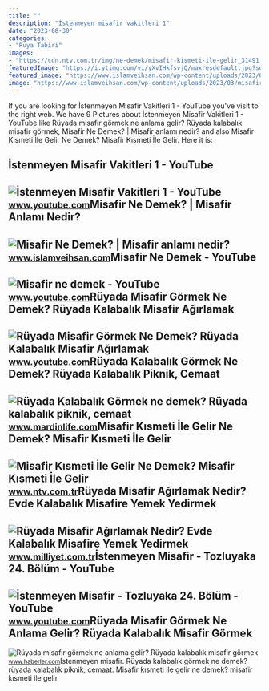 ```yaml
---
title: ""
description: "İstenmeyen misafir vakitleri 1"
date: "2023-08-30"
categories:
- "Ruya Tabiri"
images:
- "https://cdn.ntv.com.tr/img/ne-demek/misafir-kismeti-ile-gelir_31491.jpg"
featuredImage: "https://i.ytimg.com/vi/yXvIHkfsvjQ/maxresdefault.jpg?sqp=-oaymwEmCIAKENAF8quKqQMa8AEB-AH-CYAC0AWKAgwIABABGGUgZShlMA8=&amp;rs=AOn4CLD9sRHG2BEyLjt_2X2vMfoqtOn_dg"
featured_image: "https://www.islamveihsan.com/wp-content/uploads/2023/03/misafir-ne-demek-191021.jpg"
image: "https://www.islamveihsan.com/wp-content/uploads/2023/03/misafir-ne-demek-191021.jpg"
---
```


If you are looking for İstenmeyen Misafir Vakitleri 1 - YouTube you've visit to the right web. We have 9 Pictures about İstenmeyen Misafir Vakitleri 1 - YouTube like Rüyada misafir görmek ne anlama gelir? Rüyada kalabalık misafir görmek, Misafir Ne Demek? | Misafir anlamı nedir? and also Misafir Kısmeti İle Gelir Ne Demek? Misafir Kısmeti İle Gelir. Here it is:

İstenmeyen Misafir Vakitleri 1 - YouTube
----------------------------------------

 ![İstenmeyen Misafir Vakitleri 1 - YouTube](https://i.ytimg.com/vi/EVCIu-9Uooc/hq2.jpg) <small>www.youtube.com</small>Misafir Ne Demek? | Misafir Anlamı Nedir?
-----------------------------------------

 ![Misafir Ne Demek? | Misafir anlamı nedir?](https://www.islamveihsan.com/wp-content/uploads/2023/03/misafir-ne-demek-191021.jpg) <small>www.islamveihsan.com</small>Misafir Ne Demek - YouTube
--------------------------

 ![Misafir ne demek - YouTube](https://i.ytimg.com/vi/yXvIHkfsvjQ/maxresdefault.jpg?sqp=-oaymwEmCIAKENAF8quKqQMa8AEB-AH-CYAC0AWKAgwIABABGGUgZShlMA8=&rs=AOn4CLD9sRHG2BEyLjt_2X2vMfoqtOn_dg) <small>www.youtube.com</small>Rüyada Misafir Görmek Ne Demek? Rüyada Kalabalık Misafir Ağırlamak
------------------------------------------------------------------

 ![Rüyada Misafir Görmek Ne Demek? Rüyada Kalabalık Misafir Ağırlamak](https://i.ytimg.com/vi/NVCyKcKIHg8/maxresdefault.jpg) <small>www.youtube.com</small>Rüyada Kalabalık Görmek Ne Demek? Rüyada Kalabalık Piknik, Cemaat
-----------------------------------------------------------------

 ![Rüyada Kalabalık Görmek ne demek? Rüyada kalabalık piknik, cemaat](https://www.mardinlife.com/uploads/2021/06/ruyada-kalabalik-gormek-ne-demek--kalabalik-misafir-dugun-piknik-cemaat-gormek-ne-anlama-gelir-60304.png) <small>www.mardinlife.com</small>Misafir Kısmeti İle Gelir Ne Demek? Misafir Kısmeti İle Gelir
-------------------------------------------------------------

 ![Misafir Kısmeti İle Gelir Ne Demek? Misafir Kısmeti İle Gelir](https://cdn.ntv.com.tr/img/ne-demek/misafir-kismeti-ile-gelir_31491.jpg) <small>www.ntv.com.tr</small>Rüyada Misafir Ağırlamak Nedir? Evde Kalabalık Misafire Yemek Yedirmek
----------------------------------------------------------------------

 ![Rüyada Misafir Ağırlamak Nedir? Evde Kalabalık Misafire Yemek Yedirmek](https://image.milimaj.com/i/milliyet/75/0x410/5fad0f8d554281186c795d0f.jpg) <small>www.milliyet.com.tr</small>İstenmeyen Misafir - Tozluyaka 24. Bölüm - YouTube
--------------------------------------------------

 ![İstenmeyen Misafir - Tozluyaka 24. Bölüm - YouTube](https://i.ytimg.com/vi/NKyp41rpXdw/maxresdefault.jpg) <small>www.youtube.com</small>Rüyada Misafir Görmek Ne Anlama Gelir? Rüyada Kalabalık Misafir Görmek
----------------------------------------------------------------------

 ![Rüyada misafir görmek ne anlama gelir? Rüyada kalabalık misafir görmek](https://i.hbrcdn.com/haber/2022/10/05/ruyada-misafir-gormek-ne-anlama-gelir-ruyada-15335937_598_amp.jpg) <small>www.haberler.com</small>İstenmeyen misafir. Rüyada kalabalık görmek ne demek? rüyada kalabalık piknik, cemaat. Misafir kısmeti i̇le gelir ne demek? misafir kısmeti i̇le gelir
